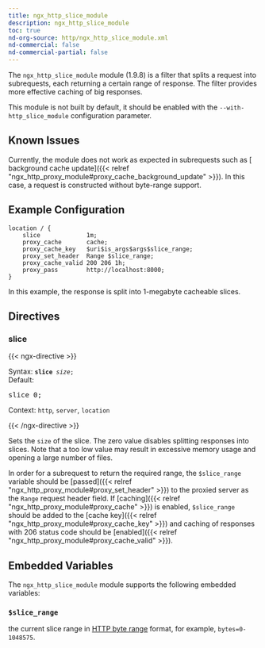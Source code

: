 ```yaml
---
title: ngx_http_slice_module
description: ngx_http_slice_module
toc: true
nd-org-source: http/ngx_http_slice_module.xml
nd-commercial: false
nd-commercial-partial: false
---
```



<!--
      ********************************************************************************
      🛑 WARNING: AUTOGENERATED FILE - DO NOT EDIT 🛑 This Markdown file was
      automatically generated from the source XML documentation. Any manual
      changes made directly to this file will be overwritten. To request or
      suggest changes, please edit the source XML files instead.
      https://github.com/nginx/nginx.org/tree/main/xml/en
      ********************************************************************************
      -->


The `ngx_http_slice_module` module (1.9.8) is a filter
that splits a request into subrequests,
each returning a certain range of response.
The filter provides more effective caching of big responses.

This module is not built by default, it should be enabled with the
`--with-http_slice_module`
configuration parameter.
## Known Issues


Currently, the module does not work as expected in subrequests such as
[
background cache update]({{< relref "ngx_http_proxy_module#proxy_cache_background_update" >}}).
In this case, a request is constructed without byte-range support.
## Example Configuration


```nginx 
location / {
    slice             1m;
    proxy_cache       cache;
    proxy_cache_key   $uri$is_args$args$slice_range;
    proxy_set_header  Range $slice_range;
    proxy_cache_valid 200 206 1h;
    proxy_pass        http://localhost:8000;
}
 ```


In this example,
the response is split into 1-megabyte cacheable slices.
## Directives

### slice

{{< ngx-directive >}}

<tr>
<th>Syntax: </th>
<td><code><strong>slice</strong> <i>size</i>;</code><br/></td>
</tr><tr>
<th>Default: </th>
<td><pre>slice 0;</pre></td>
</tr><tr>
<th>Context: </th>
<td><code>http</code>, <code>server</code>, <code>location</code></td>
</tr>

{{< /ngx-directive >}}


Sets the `size` of the slice.
The zero value disables splitting responses into slices.
Note that a too low value may result in excessive memory usage
and opening a large number of files.

In order for a subrequest to return the required range,
the `$slice_range` variable should be
[passed]({{< relref "ngx_http_proxy_module#proxy_set_header" >}}) to
the proxied server as the `Range` request header field.
If
[caching]({{< relref "ngx_http_proxy_module#proxy_cache" >}})
is enabled, `$slice_range` should be added to the
[cache key]({{< relref "ngx_http_proxy_module#proxy_cache_key" >}})
and caching of responses with 206 status code should be
[enabled]({{< relref "ngx_http_proxy_module#proxy_cache_valid" >}}).
## Embedded Variables


The `ngx_http_slice_module` module
supports the following embedded variables:


### `$slice_range`


the current slice range in
[HTTP
byte range](https://datatracker.ietf.org/doc/html/rfc7233#section-2.1) format,
for example, `bytes=0-1048575`.



